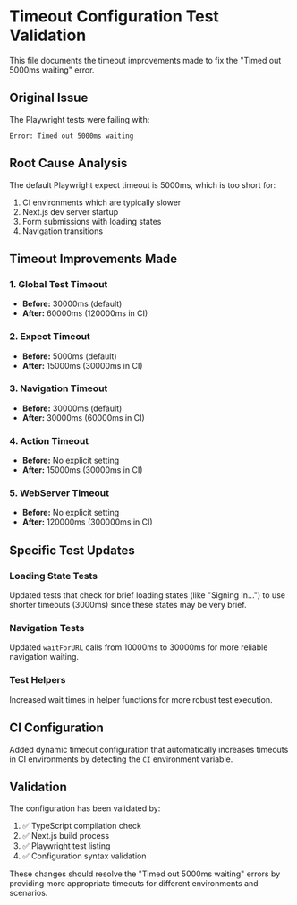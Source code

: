 # Timeout Configuration Test Validation

This file documents the timeout improvements made to fix the "Timed out 5000ms waiting" error.

## Original Issue
The Playwright tests were failing with:
```
Error: Timed out 5000ms waiting
```

## Root Cause Analysis
The default Playwright expect timeout is 5000ms, which is too short for:
1. CI environments which are typically slower
2. Next.js dev server startup 
3. Form submissions with loading states
4. Navigation transitions

## Timeout Improvements Made

### 1. Global Test Timeout
- **Before:** 30000ms (default)
- **After:** 60000ms (120000ms in CI)

### 2. Expect Timeout  
- **Before:** 5000ms (default)
- **After:** 15000ms (30000ms in CI)

### 3. Navigation Timeout
- **Before:** 30000ms (default) 
- **After:** 30000ms (60000ms in CI)

### 4. Action Timeout
- **Before:** No explicit setting
- **After:** 15000ms (30000ms in CI)

### 5. WebServer Timeout
- **Before:** No explicit setting
- **After:** 120000ms (300000ms in CI)

## Specific Test Updates

### Loading State Tests
Updated tests that check for brief loading states (like "Signing In...") to use shorter timeouts (3000ms) since these states may be very brief.

### Navigation Tests
Updated `waitForURL` calls from 10000ms to 30000ms for more reliable navigation waiting.

### Test Helpers
Increased wait times in helper functions for more robust test execution.

## CI Configuration
Added dynamic timeout configuration that automatically increases timeouts in CI environments by detecting the `CI` environment variable.

## Validation
The configuration has been validated by:
1. ✅ TypeScript compilation check
2. ✅ Next.js build process  
3. ✅ Playwright test listing
4. ✅ Configuration syntax validation

These changes should resolve the "Timed out 5000ms waiting" errors by providing more appropriate timeouts for different environments and scenarios.